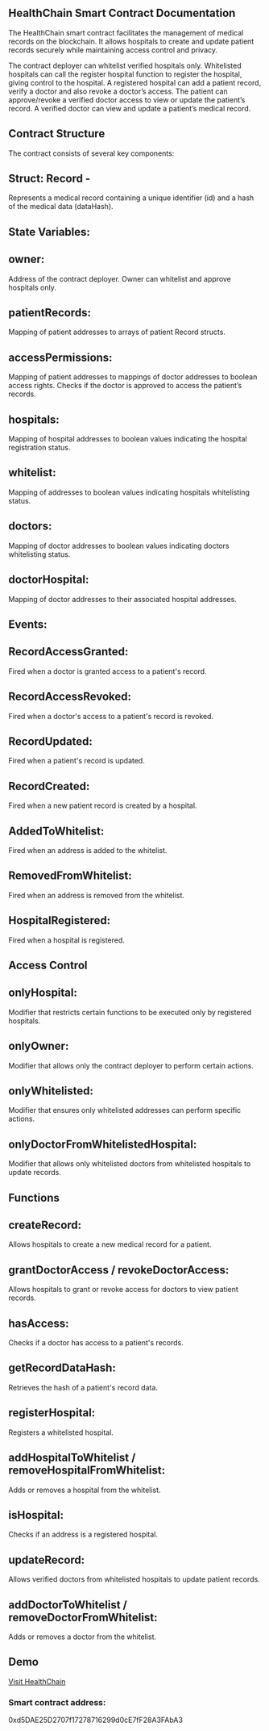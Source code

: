 ## HealthChain Smart Contract Documentation

The HealthChain smart contract facilitates the management of medical records on the blockchain. It allows hospitals to create and update patient records securely while maintaining access control and privacy.

The contract deployer can whitelist verified hospitals only. Whitelisted hospitals can call the register hospital function to register the hospital, giving control to the hospital.
A registered hospital can add a patient record, verify a doctor and also revoke a doctor’s access.
The patient can approve/revoke a verified doctor access to view or update the patient’s record.
A verified doctor can view and update a patient’s medical record.

## Contract Structure
The contract consists of several key components:

## Struct: Record - 
Represents a medical record containing a unique identifier (id) and a hash of the medical data (dataHash).

## State Variables:
## owner: 
Address of the contract deployer. Owner can whitelist and approve hospitals only.
## patientRecords: 
Mapping of patient addresses to arrays of patient Record structs.
## accessPermissions: 
Mapping of patient addresses to mappings of doctor addresses to boolean access rights. Checks if the doctor is approved to access the patient’s records.
## hospitals: 
Mapping of hospital addresses to boolean values indicating the hospital registration status.
## whitelist: 
Mapping of addresses to boolean values indicating hospitals whitelisting status.
## doctors: 
Mapping of doctor addresses to boolean values indicating doctors whitelisting status.
## doctorHospital: 
Mapping of doctor addresses to their associated hospital addresses.

## Events:
## RecordAccessGranted: 
Fired when a doctor is granted access to a patient's record.
## RecordAccessRevoked: 
Fired when a doctor's access to a patient's record is revoked.
## RecordUpdated: 
Fired when a patient's record is updated.
## RecordCreated: 
Fired when a new patient record is created by a hospital.
## AddedToWhitelist: 
Fired when an address is added to the whitelist.
## RemovedFromWhitelist: 
Fired when an address is removed from the whitelist.
## HospitalRegistered: 
Fired when a hospital is registered.

## Access Control
## onlyHospital: 
Modifier that restricts certain functions to be executed only by registered hospitals.
## onlyOwner: 
Modifier that allows only the contract deployer to perform certain actions.
## onlyWhitelisted: 
Modifier that ensures only whitelisted addresses can perform specific actions.
## onlyDoctorFromWhitelistedHospital: 
Modifier that allows only whitelisted doctors from whitelisted hospitals to update records.

## Functions
## createRecord: 
Allows hospitals to create a new medical record for a patient.
## grantDoctorAccess / revokeDoctorAccess: 
Allows hospitals to grant or revoke access for doctors to view patient records.
## hasAccess: 
Checks if a doctor has access to a patient's records.
## getRecordDataHash: 
Retrieves the hash of a patient's record data.
## registerHospital: 
Registers a whitelisted hospital.
## addHospitalToWhitelist / removeHospitalFromWhitelist: 
Adds or removes a hospital from the whitelist.
## isHospital: 
Checks if an address is a registered hospital.
## updateRecord: 
Allows verified doctors from whitelisted hospitals to update patient records.
## addDoctorToWhitelist / removeDoctorFromWhitelist: 
Adds or removes a doctor from the whitelist.

## Demo
[Visit HealthChain](https://healthchain-v1.vercel.app/)


### Smart contract address:
0xd5DAE25D2707f17278716299d0cE7fF28A3FAbA3

